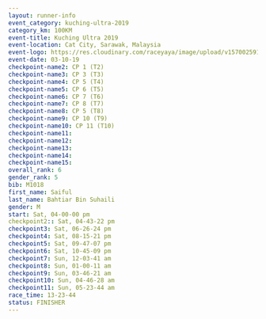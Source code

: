 ```yaml
---
layout: runner-info 
event_category: kuching-ultra-2019 
category_km: 100KM 
event-title: Kuching Ultra 2019
event-location: Cat City, Sarawak, Malaysia 
event-logo: https://res.cloudinary.com/raceyaya/image/upload/v1570025915/logo/kuching_ultra_jsvtue.jpg 
event-date: 03-10-19 
checkpoint-name2: CP 1 (T2) 
checkpoint-name3: CP 3 (T3) 
checkpoint-name4: CP 5 (T4) 
checkpoint-name5: CP 6 (T5) 
checkpoint-name6: CP 7 (T6) 
checkpoint-name7: CP 8 (T7) 
checkpoint-name8: CP 5 (T8) 
checkpoint-name9: CP 10 (T9) 
checkpoint-name10: CP 11 (T10) 
checkpoint-name11:  
checkpoint-name12: 
checkpoint-name13: 
checkpoint-name14: 
checkpoint-name15: 
overall_rank: 6
gender_rank: 5
bib: M1018
first_name: Saiful
last_name: Bahtiar Bin Suhaili
gender: M
start: Sat, 04-00-00 pm
checkpoint2:: Sat, 04-43-22 pm
checkpoint3: Sat, 06-26-24 pm
checkpoint4: Sat, 08-15-21 pm
checkpoint5: Sat, 09-47-07 pm
checkpoint6: Sat, 10-45-09 pm
checkpoint7: Sun, 12-03-41 am
checkpoint8: Sun, 01-00-11 am
checkpoint9: Sun, 03-46-21 am
checkpoint10: Sun, 04-46-28 am
checkpoint11: Sun, 05-23-44 am
race_time: 13-23-44
status: FINISHER
---
```

